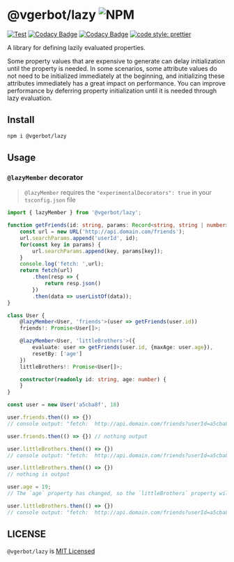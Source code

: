 # @vgerbot/lazy  ![NPM](https://img.shields.io/npm/l/@vgerbot/lazy?style=social)

[![Test](https://github.com/y1j2x34/lazy/actions/workflows/runtest.yml/badge.svg)](https://github.com/y1j2x34/lazy/actions/workflows/runtest.yml)
[![Codacy Badge](https://app.codacy.com/project/badge/Coverage/c829a1a9caa9451abe0a1c1dc71a87da)](https://www.codacy.com/gh/y1j2x34/lazy/dashboard?utm_source=github.com&utm_medium=referral&utm_content=y1j2x34/lazy&utm_campaign=Badge_Coverage)
[![Codacy Badge](https://app.codacy.com/project/badge/Grade/c829a1a9caa9451abe0a1c1dc71a87da)](https://www.codacy.com/gh/y1j2x34/lazy/dashboard?utm_source=github.com&amp;utm_medium=referral&amp;utm_content=y1j2x34/lazy&amp;utm_campaign=Badge_Grade)
[![code style: prettier](https://img.shields.io/badge/code_style-prettier-ff69b4.svg?style=flat-round)](https://github.com/prettier/prettier)

A library for defining lazily evaluated properties.

Some property values that are expensive to generate can delay initialization until the property is needed.
In some scenarios, some attribute values do not need to be initialized immediately at the beginning,
and initializing these attributes immediately has a great impact on performance.
You can improve performance by deferring property initialization until it is needed through lazy evaluation.

## Install

```bash
npm i @vgerbot/lazy
```

## Usage

### `@lazyMember` decorator

> `@lazyMember` requires the `"experimentalDecorators": true` in your `tsconfig.json` file

```ts
import { lazyMember } from '@vgerbot/lazy';

function getFriends(id: string, params: Record<string, string | number> = {}): Promise<User[]> {
    const url = new URL('http://api.domain.com/friends');
    url.searchParams.append('userId', id);
    for(const key in params) {
        url.searchParams.append(key, params[key]);
    }
    console.log('fetch: ',url);
    return fetch(url)
        .then(resp => {
            return resp.json()
        })
        .then(data => userListOf(data));
}

class User {
    @lazyMember<User, 'friends'>(user => getFriends(user.id))
    friends!: Promise<User[]>;

    @lazyMember<User, 'littleBrothers'>({
        evaluate: user => getFriends(user.id, {maxAge: user.age}),
        resetBy: ['age']
    })
    littleBrothers!: Promise<User[]>;

    constructor(readonly id: string, age: number) {
    }
}

const user = new User('a5cba8f', 18)

user.friends.then(() => {})
// console output: "fetch:  http://api.domain.com/friends?userId=a5cba8f"

user.friends.then(() => {}) // nothing output

user.littleBrothers.then(() => {})
// console output: "fetch:  http://api.domain.com/friends?userId=a5cba8f&maxAge=18"

user.littleBrothers.then(() => {})
// nothing is output

user.age = 19;
// The `age` property has changed, so the `littleBrothers` property will also be reset.

user.littleBrothers.then(() => {})
// console output: "fetch:  http://api.domain.com/friends?userId=a5cba8f&maxAge=<b>19</b>"

```

## LICENSE

`@vgerbot/lazy` is [MIT Licensed](https://github.com/y1j2x34/lazy/blob/master/LICENSE)

